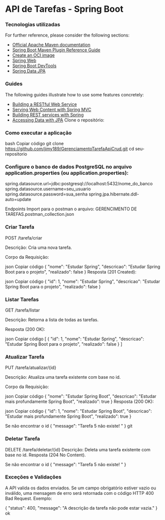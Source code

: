 # API de Tarefas - Spring Boot

### Tecnologias utilizadas

For further reference, please consider the following sections:

* [Official Apache Maven documentation](https://maven.apache.org/guides/index.html)
* [Spring Boot Maven Plugin Reference Guide](https://docs.spring.io/spring-boot/docs/3.1.2/maven-plugin/reference/html/)
* [Create an OCI image](https://docs.spring.io/spring-boot/docs/3.1.2/maven-plugin/reference/html/#build-image)
* [Spring Web](https://docs.spring.io/spring-boot/docs/3.1.2/reference/htmlsingle/index.html#web)
* [Spring Boot DevTools](https://docs.spring.io/spring-boot/docs/3.1.2/reference/htmlsingle/index.html#using.devtools)
* [Spring Data JPA](https://docs.spring.io/spring-boot/docs/3.1.2/reference/htmlsingle/index.html#data.sql.jpa-and-spring-data)

### Guides

The following guides illustrate how to use some features concretely:

* [Building a RESTful Web Service](https://spring.io/guides/gs/rest-service/)
* [Serving Web Content with Spring MVC](https://spring.io/guides/gs/serving-web-content/)
* [Building REST services with Spring](https://spring.io/guides/tutorials/rest/)
* [Accessing Data with JPA](https://spring.io/guides/gs/accessing-data-jpa/)
  Clone o repositório:
### Como executar a aplicação
bash
Copiar código
git clone https://github.com/jimy189/GerenciamentoTarefaApiCrud.git
cd seu-repositorio

### Configure o banco de dados PostgreSQL no arquivo application.properties (ou application.properties):

spring.datasource.url=jdbc:postgresql://localhost:5432/nome_do_banco
spring.datasource.username=seu_usuario
spring.datasource.password=sua_senha
spring.jpa.hibernate.ddl-auto=update

Endpoints
Import para o postman o arquivo:  GERENCIMENTO DE TAREFAS.postman_collection.json
### Criar Tarefa
POST /tarefa/criar

Descrição: Cria uma nova tarefa.

Corpo da Requisição:

json
Copiar código
{
"nome": "Estudar Spring",
"descricao": "Estudar Spring Boot para o projeto",
"realizado": false
}
Resposta (201 Created):

json
Copiar código
{
"id": 1,
"nome": "Estudar Spring",
"descricao": "Estudar Spring Boot para o projeto",
"realizado": false
}
### Listar Tarefas
GET /tarefa/listar

Descrição: Retorna a lista de todas as tarefas.

Resposta (200 OK):

json
Copiar código
[
{
"id": 1,
"nome": "Estudar Spring",
"descricao": "Estudar Spring Boot para o projeto",
"realizado": false
}
]
### Atualizar Tarefa
PUT /tarefa/atualizar/{id}

Descrição: Atualiza uma tarefa existente com base no id.

Corpo da Requisição:

json
Copiar código
{
"nome": "Estudar Spring Boot",
"descricao": "Estudar mais profundamente Spring Boot",
"realizado": true
}
Resposta (200 OK):

json
Copiar código
{
"id": 1,
"nome": "Estudar Spring Boot",
"descricao": "Estudar mais profundamente Spring Boot",
"realizado": true
}

Se não encontrar o id
{
"message": "Tarefa 5 não existe! "
}
git
### Deletar Tarefa
DELETE /tarefa/deletar/{id}
Descrição: Deleta uma tarefa existente com base no id.
Resposta (204 No Content).

Se não encontrar o id
{
"message": "Tarefa 5 não existe! "
}

### Exceções e Validações
A API valida os dados enviados. Se um campo obrigatório estiver vazio ou inválido, uma mensagem de erro será retornada com o código HTTP 400 Bad Request. Exemplo:

{
"status": 400,
"message": "A descrição da tarefa não pode estar vazia."
}
ok


